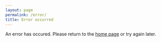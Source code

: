 ```yaml
---
layout: page
permalink: /error/
title: Error occurred
---
```


An error has occured. Please return to the [home page](/) or try again later.